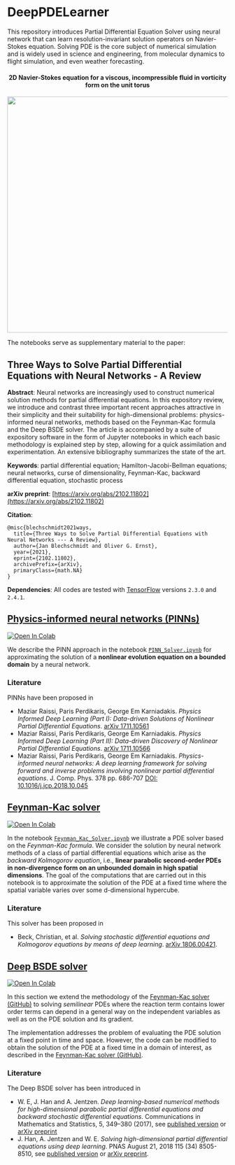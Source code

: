 # DeepPDELearner

This repository introduces Partial Differential Equation Solver using neural network that can learn resolution-invariant solution operators on Navier-Stokes equation. Solving PDE is the core subject of numerical simulation and is widely used in science and engineering, from molecular dynamics to flight simulation, and even weather forecasting.

<h4 align='center'>2D Navier-Stokes equation for a viscous, incompressible fluid in vorticity form on the unit torus</h4>
<img src="/pino-re500.gif" width="960" height="540" align='center'/>

The notebooks serve as supplementary material to the paper:

## Three Ways to Solve Partial Differential Equations with Neural Networks - A Review

**Abstract**: Neural networks are increasingly used to construct numerical solution methods for partial differential equations.
In this expository review, we introduce and contrast three important recent approaches attractive in their simplicity and their suitability for high-dimensional problems: physics-informed neural networks, methods based on the Feynman-Kac formula and the Deep BSDE solver.
The article is accompanied by a suite of expository software in the form of Jupyter notebooks in which each basic methodology is explained step by step, allowing for a quick assimilation and experimentation.
An extensive bibliography summarizes the state of the art.

**Keywords**: partial differential equation; Hamilton-Jacobi-Bellman equations; neural networks, curse of dimensionality, Feynman-Kac, backward differential equation, stochastic process

**arXiv preprint**: [https://arxiv.org/abs/2102.11802](https://arxiv.org/abs/2102.11802)

**Citation**:

    @misc{blechschmidt2021ways,
      title={Three Ways to Solve Partial Differential Equations with Neural Networks --- A Review}, 
      author={Jan Blechschmidt and Oliver G. Ernst},
      year={2021},
      eprint={2102.11802},
      archivePrefix={arXiv},
      primaryClass={math.NA}
    }

**Dependencies**: All codes are tested with [TensorFlow](https://www.tensorflow.org/) versions `2.3.0` and `2.4.1`.

## [Physics-informed neural networks (PINNs)](https://github.com/janblechschmidt/PDEsByNNs/blob/main/PINN_Solver.ipynb)

<a href="https://colab.research.google.com/github/janblechschmidt/PDEsByNNs/blob/main/PINN_Solver.ipynb" target="_parent">
<img src="https://colab.research.google.com/assets/colab-badge.svg" alt="Open In Colab"/>
</a>

<br>

We describe the PINN approach in the notebook [`PINN_Solver.ipynb`](https://github.com/janblechschmidt/PDEsByNNs/blob/main/PINN_Solver.ipynb) for approximating the solution of a **nonlinear evolution equation on a bounded domain** by a neural network.

### Literature
PINNs have been proposed in
- Maziar Raissi, Paris Perdikaris, George Em Karniadakis. *Physics Informed Deep Learning (Part I): Data-driven Solutions of Nonlinear Partial Differential Equations*. [arXiv 1711.10561](https://arxiv.org/abs/1711.10561) 
- Maziar Raissi, Paris Perdikaris, George Em Karniadakis. *Physics Informed Deep Learning (Part II): Data-driven Discovery of Nonlinear Partial Differential Equations*. [arXiv 1711.10566](https://arxiv.org/abs/1711.10566) 
- Maziar Raissi, Paris Perdikaris, George Em Karniadakis. *Physics-informed neural networks: A deep learning framework for solving forward and inverse problems involving nonlinear partial differential equations*. J. Comp. Phys. 378 pp. 686-707 [DOI: 10.1016/j.jcp.2018.10.045](https://www.sciencedirect.com/science/article/pii/S0021999118307125) 

## [Feynman-Kac solver](https://github.com/janblechschmidt/PDEsByNNs/blob/main/Feynman_Kac_Solver.ipynb)

<a href="https://colab.research.google.com/github/janblechschmidt/PDEsByNNs/blob/main/Feynman_Kac_Solver.ipynb" target="_parent">
<img src="https://colab.research.google.com/assets/colab-badge.svg" alt="Open In Colab"/>
</a>

<br>

In the notebook [`Feynman_Kac_Solver.ipynb`](https://github.com/janblechschmidt/PDEsByNNs/blob/main/Feynman_Kac_Solver.ipynb) we illustrate a PDE solver based on the *Feynman-Kac formula*.
We consider the solution by neural network methods of a class of partial differential equations which arise as the *backward Kolmogorov equation*, i.e., **linear parabolic second-order PDEs in non-divergence form on an unbounded domain in high spatial dimensions**.
The goal of the computations that are carried out in this notebook is to approximate the solution of the PDE at a fixed time where the spatial variable varies over some d-dimensional hypercube.

### Literature
This solver has been proposed in

- Beck, Christian, et al. *Solving stochastic differential equations and Kolmogorov equations by means of deep learning*. [arXiv 1806.00421](https://arxiv.org/abs/1806.00421).

## [Deep BSDE solver](https://github.com/janblechschmidt/PDEsByNNs/blob/main/DeepBSDE_Solver.ipynb)

<a href="https://colab.research.google.com/github/janblechschmidt/PDEsByNNs/blob/main/DeepBSDE_Solver.ipynb" target="_parent">
<img src="https://colab.research.google.com/assets/colab-badge.svg" alt="Open In Colab"/>
</a>

<br>

In this section we extend the methodology of the [Feynman-Kac solver (GitHub)](https://github.com/janblechschmidt/PDEsByNNs/blob/main/Feynman-Kac_Solver.ipynb) to solving *semilinear* PDEs where the reaction term contains lower order terms can depend in a general way on the independent variables as well as on the PDE solution and its gradient.

The implementation addresses the problem of evaluating the PDE solution at a fixed point in time and space.
However, the code can be modified to obtain the solution of the PDE at a fixed time in a domain of interest, as described in the [Feynman-Kac solver (GitHub)](https://github.com/janblechschmidt/PDEsByNNs/blob/main/Feynman-Kac_Solver.ipynb).

### Literature
The Deep BSDE solver has been introduced in

- W. E, J. Han and A. Jentzen. *Deep learning-based numerical methods for high-dimensional parabolic partial differential equations and backward stochastic differential equations*. Communications in Mathematics and Statistics, 5, 349–380 (2017), see [published version](https://doi.org/10.1007/s40304-017-0117-6) or [arXiv preprint](https://arxiv.org/abs/1706.04702)
- J. Han, A. Jentzen and W. E. *Solving high-dimensional partial differential equations using deep learning*. PNAS August 21, 2018 115 (34) 8505-8510, see [published version](https://doi.org/10.1073/pnas.1718942115) or [arXiv preprint](https://arxiv.org/abs/1707.02568).
